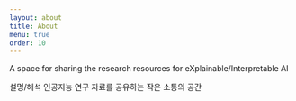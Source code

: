 ```yaml
---
layout: about
title: About
menu: true
order: 10
---
```


A space for sharing the research resources for eXplainable/Interpretable AI

설명/해석 인공지능 연구 자료를 공유하는 작은 소통의 공간
